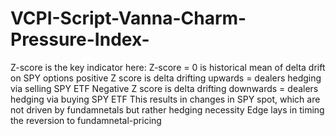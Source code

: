# VCPI-Script-Vanna-Charm-Pressure-Index-

Z-score is the key indicator here:
Z-score = 0 is historical mean of delta drift on SPY options
positive Z score is delta drifting upwards = dealers hedging via selling SPY ETF
Negative Z score is delta drifting downwards = dealers hedging via buying SPY ETF
This results in changes in SPY spot, which are not driven by fundamnetals but rather hedging necessity
Edge lays in timing the reversion to fundamnetal-pricing
